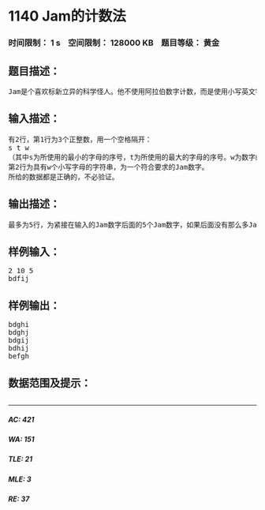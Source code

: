 # 1140 Jam的计数法   
### 时间限制： 1 s&nbsp;&nbsp;&nbsp;&nbsp;空间限制： 128000 KB&nbsp;&nbsp;&nbsp;&nbsp;题目等级： 黄金  
## 题目描述：  

<pre>
Jam是个喜欢标新立异的科学怪人。他不使用阿拉伯数字计数，而是使用小写英文字母计数，他觉得这样做，会使世界更加丰富多彩。在他的计数法中，每个数字的位数都是相同的（使用相同个数的字母），英文字母按原先的顺序，排在前面的字母小于排在它后面的字母。我们把这样的“数字”称为Jam数字。在Jam数字中，每个字母互不相同，而且从左到右是严格递增的。每次，Jam还指定使用字母的范围，例如，从2到10，表示只能使用{b,c,d,e,f,g,h,i,j}这些字母。如果再规定位数为5，那么，紧接在Jam数字“bdfij”之后的数字应该是“bdghi”。（如果我们用U、V依次表示Jam数字“bdfij”与“bdghi”，则U<V< span>，且不存在Jam数字P，使U<P<V< span>）。你的任务是：对于从文件读入的一个Jam数字，按顺序输出紧接在后面的5个Jam数字，如果后面没有那么多Jam数字，那么有几个就输出几个。
</pre>
  
  
## 输入描述：  

<pre>
有2行，第1行为3个正整数，用一个空格隔开：
s t w
（其中s为所使用的最小的字母的序号，t为所使用的最大的字母的序号。w为数字的位数，这3个数满足：1≤s<T< span>≤26, 2≤w≤t-s ）
第2行为具有w个小写字母的字符串，为一个符合要求的Jam数字。
所给的数据都是正确的，不必验证。
</pre>
  
  
## 输出描述：  

<pre>
最多为5行，为紧接在输入的Jam数字后面的5个Jam数字，如果后面没有那么多Jam数字，那么有几个就输出几个。每行只输出一个Jam数字，是由w个小写字母组成的字符串，不要有多余的空格
</pre>
  
  
## 样例输入：  

<pre>
2 10 5
bdfij
</pre>
  
  
## 样例输出：  

<pre>
bdghi
bdghj
bdgij
bdhij
befgh
</pre>
  
  
## 数据范围及提示：  

<pre>
</pre>
  
  
***  

##### AC: 421  
##### WA: 151  
##### TLE: 21  
##### MLE: 3  
##### RE: 37  
